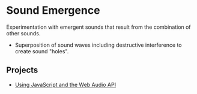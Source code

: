 # Sound Emergence

Experimentation with emergent sounds that result from the combination of other sounds.

- Superposition of sound waves including destructive interference to create sound "holes".

## Projects

- [Using JavaScript and the Web Audio API](./javascript/)
